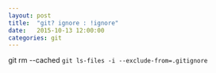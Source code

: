 ```yaml
---
layout: post
title:  "git? ignore : !ignore"
date:   2015-10-13 12:00:00
categories: git
---
```


git rm --cached `git ls-files -i --exclude-from=.gitignore`
